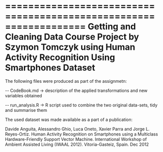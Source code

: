 ==================================================================
    Getting and Cleaning Data Course Project by Szymon Tomczyk
                               using
      Human Activity Recognition Using Smartphones Dataset
==================================================================

The following files were produced as part of the assignmetn:

-- CodeBook.md -> description of the applied transformations and 
                  new variables obtained

-- run_analysis.R -> R script used to combine the two original data-sets, 
                     tidy and summarise them


The used dataset was made available as a part of a publication:

Davide Anguita, Alessandro Ghio, Luca Oneto, Xavier Parra and Jorge L. 
Reyes-Ortiz. Human Activity Recognition on Smartphones using a Multiclass 
Hardware-Friendly Support Vector Machine. International Workshop of Ambient 
Assisted Living (IWAAL 2012). Vitoria-Gasteiz, Spain. Dec 2012